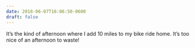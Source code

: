 ```yaml
---
date: 2018-06-07T16:06:50-0600
draft: false
---
```




It’s the kind of afternoon where I add 10 miles to my bike ride home. It’s too nice of an afternoon to waste!



